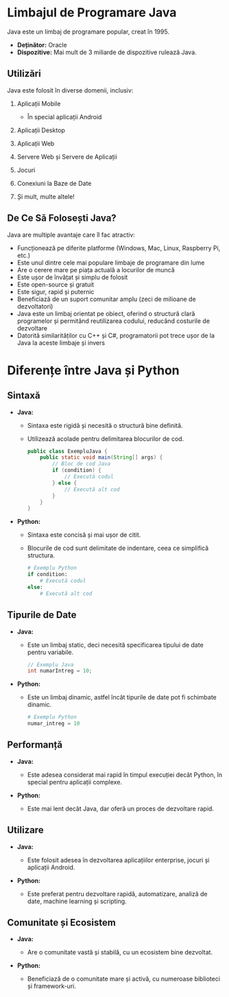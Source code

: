 # Limbajul de Programare Java

Java este un limbaj de programare popular, creat în 1995.

- **Deținător:** Oracle
- **Dispozitive:** Mai mult de 3 miliarde de dispozitive rulează Java.

## Utilizări

Java este folosit în diverse domenii, inclusiv:

1. Aplicații Mobile
   - În special aplicații Android

2. Aplicații Desktop

3. Aplicații Web

4. Servere Web și Servere de Aplicații

5. Jocuri

6. Conexiuni la Baze de Date

7. Și mult, multe altele!


## De Ce Să Folosești Java?

Java are multiple avantaje care îl fac atractiv:

- Funcționează pe diferite platforme (Windows, Mac, Linux, Raspberry Pi, etc.)
- Este unul dintre cele mai populare limbaje de programare din lume
- Are o cerere mare pe piața actuală a locurilor de muncă
- Este ușor de învățat și simplu de folosit
- Este open-source și gratuit
- Este sigur, rapid și puternic
- Beneficiază de un suport comunitar amplu (zeci de milioane de dezvoltatori)
- Java este un limbaj orientat pe obiect, oferind o structură clară programelor și permitând reutilizarea codului, reducând costurile de dezvoltare
- Datorită similarităților cu C++ și C#, programatorii pot trece ușor de la Java la aceste limbaje și invers


# Diferențe între Java și Python

## Sintaxă

- **Java:**
  - Sintaxa este rigidă și necesită o structură bine definită.
  - Utilizează acolade pentru delimitarea blocurilor de cod.

    ```java
    public class ExempluJava {
        public static void main(String[] args) {
            // Bloc de cod Java
            if (condition) {
                // Execută codul
            } else {
                // Execută alt cod
            }
        }
    }
    ```

- **Python:**
  - Sintaxa este concisă și mai ușor de citit.
  - Blocurile de cod sunt delimitate de indentare, ceea ce simplifică structura.

    ```python
    # Exemplu Python
    if condition:
        # Execută codul
    else:
        # Execută alt cod
    ```

## Tipurile de Date

- **Java:**
  - Este un limbaj static, deci necesită specificarea tipului de date pentru variabile.

    ```java
    // Exemplu Java
    int numarIntreg = 10;
    ```

- **Python:**
  - Este un limbaj dinamic, astfel încât tipurile de date pot fi schimbate dinamic.

    ```python
    # Exemplu Python
    numar_intreg = 10
    ```

## Performanță

- **Java:**
  - Este adesea considerat mai rapid în timpul execuției decât Python, în special pentru aplicații complexe.

- **Python:**
  - Este mai lent decât Java, dar oferă un proces de dezvoltare rapid.

## Utilizare

- **Java:**
  - Este folosit adesea în dezvoltarea aplicațiilor enterprise, jocuri și aplicații Android.

- **Python:**
  - Este preferat pentru dezvoltare rapidă, automatizare, analiză de date, machine learning și scripting.

## Comunitate și Ecosistem

- **Java:**
  - Are o comunitate vastă și stabilă, cu un ecosistem bine dezvoltat.

- **Python:**
  - Beneficiază de o comunitate mare și activă, cu numeroase biblioteci și framework-uri.




